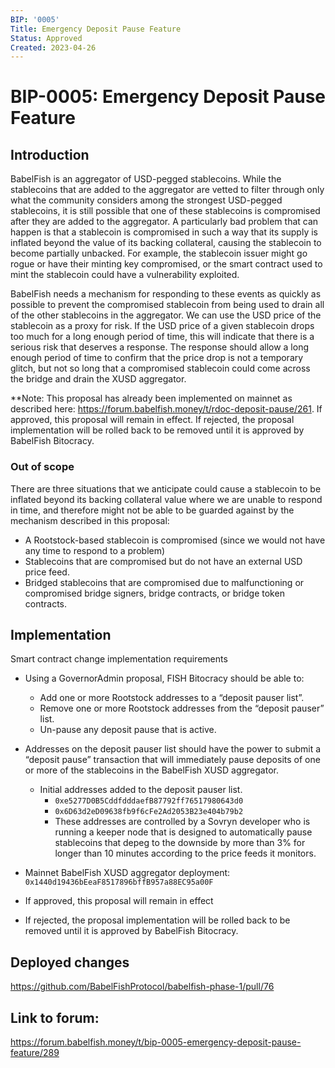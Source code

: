 ```yaml
---
BIP: '0005'
Title: Emergency Deposit Pause Feature
Status: Approved
Created: 2023-04-26
---
```


# BIP-0005: Emergency Deposit Pause Feature

## Introduction

BabelFish is an aggregator of USD-pegged stablecoins. While the stablecoins that are added to the aggregator are vetted to filter through only what the community considers among the strongest USD-pegged stablecoins, it is still possible that one of these stablecoins is compromised after they are added to the aggregator. A particularly bad problem that can happen is that a stablecoin is compromised in such a way that its supply is inflated beyond the value of its backing collateral, causing the stablecoin to become partially unbacked. For example, the stablecoin issuer might go rogue or have their minting key compromised, or the smart contract used to mint the stablecoin could have a vulnerability exploited.

BabelFish needs a mechanism for responding to these events as quickly as possible to prevent the compromised stablecoin from being used to drain all of the other stablecoins in the aggregator. We can use the USD price of the stablecoin as a proxy for risk. If the USD price of a given stablecoin drops too much for a long enough period of time, this will indicate that there is a serious risk that deserves a response. The response should allow a long enough period of time to confirm that the price drop is not a temporary glitch, but not so long that a compromised stablecoin could come across the bridge and drain the XUSD aggregator.

**Note: This proposal has already been implemented on mainnet as described here: https://forum.babelfish.money/t/rdoc-deposit-pause/261. If approved, this proposal will remain in effect. If rejected, the proposal implementation will be rolled back to be removed until it is approved by BabelFish Bitocracy.

### Out of scope

There are three situations that we anticipate could cause a stablecoin to be inflated beyond its backing collateral value where we are unable to respond in time, and therefore might not be able to be guarded against by the mechanism described in this proposal:

* A Rootstock-based stablecoin is compromised (since we would not have any time to respond to a problem)
* Stablecoins that are compromised but do not have an external USD price feed.
* Bridged stablecoins that are compromised due to malfunctioning or compromised bridge signers, bridge contracts, or bridge token contracts.

## Implementation

Smart contract change implementation requirements

* Using a GovernorAdmin proposal, FISH Bitocracy should be able to:
  * Add one or more Rootstock addresses to a “deposit pauser list”.
  * Remove one or more Rootstock addresses from the “deposit pauser” list.
  * Un-pause any deposit pause that is active.
* Addresses on the deposit pauser list should have the power to submit a “deposit pause” transaction that will immediately pause deposits of one or more of the stablecoins in the BabelFish XUSD aggregator.
  * Initial addresses added to the deposit pauser list.
    * `0xe5277D0B5CddfdddaefB87792ff76517980643d0`
    * `0x6D63d2eD09638fb9f6cFe2Ad2053B23e404b79b2`
    * These addresses are controlled by a Sovryn developer who is running a keeper node that is designed to automatically pause stablecoins that depeg to the downside by more than 3% for longer than 10 minutes according to the price feeds it monitors.
* Mainnet BabelFish XUSD aggregator deployment: `0x1440d19436bEeaF8517896bffB957a88EC95a00F`

* If approved, this proposal will remain in effect

* If rejected, the proposal implementation will be rolled back to be removed until it is approved by BabelFish Bitocracy.

## Deployed changes

https://github.com/BabelFishProtocol/babelfish-phase-1/pull/76

## Link to forum:
https://forum.babelfish.money/t/bip-0005-emergency-deposit-pause-feature/289
